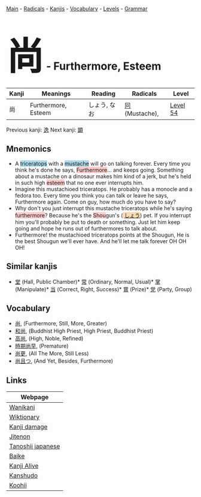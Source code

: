 <style> bigfont {font-size: 100px}</style>
[Main](../README.md) -
[Radicals](../radicals.md) -
[Kanjis](../kanjis.md) -
[Vocabulary](../vocabulary.md) -
[Levels](../levels.md) -
[Grammar](../grammar.md)
# <bigfont> 尚</bigfont> - Furthermore, Esteem 

| Kanji | Meanings | Reading | Radicals | Level |
| --- | --- | --- | --- | --- |
| 尚 | Furthermore, Esteem | しょう, なお | [冋](../radicals/冋.md) (Mustache),  | [Level 54](../levels/wk_level54.md) |

Previous kanji: [逸](逸.md) Next kanji: [顕](顕.md) 

## Mnemonics
 * A <span style="background-color:#ADD8E6"> triceratops</span> with a <span style="background-color:#ADD8E6"> mustache</span> will go on talking forever. Every time you think he's done he says, <span style="background-color:#ffcccb"> Furthermore</span>... and keeps going. Something about a mustache on a dinosaur makes him kind of a jerk, but he's held in such high <span style="background-color:#ffcccb"> esteem</span> that no one ever interrupts him.
* Imagine this mustachioed triceratops. He probably has a monocle and a fedora too. Every time you think you can talk or leave he says, Furthermore again. Come on guy, how much do you have to say?
* Why don't you just interrupt this mustache triceratops while he's saying <span style="background-color:#ffcccb"> furthermore</span>? Because he's the <span style="background-color:#ffcccb"> Shou</span>gun's (<span style="background-color:#fed8b1"> [しょう](https://jisho.org/search/しょう)</span>) pet. If you interrupt him you'll probably be put to death or something. Just let him keep going and hope he runs out of furthermores to talk about.
* Furthermore! the mustachioed triceratops points at the Shougun, He is the best Shougun we'll ever have. And he'll let me talk forever OH OH OH!


## Similar kanjis
 * [堂](堂.md) (Hall, Public Chamber)* [常](常.md) (Ordinary, Normal, Usual)* [掌](掌.md) (Manipulate)* [当](当.md) (Correct, Right, Success)* [賞](賞.md) (Prize)* [党](党.md) (Party, Group)


## Vocabulary
 * [尚](../vocabulary/尚.md), (Furthermore, Still, More, Greater)
* [和尚](../vocabulary/尚.md), (Buddhist High Priest, High Priest, Buddhist Priest)
* [高尚](../vocabulary/尚.md), (High, Noble, Refined)
* [時期尚早](../vocabulary/尚.md), (Premature)
* [尚更](../vocabulary/尚.md), (All The More, Still Less)
* [尚且つ](../vocabulary/尚.md), (And Yet, Besides, Furthermore)



## Links 

| Webpage |
| --- |
| [Wanikani          ](https://www.wanikani.com/kanji/尚) |
| [Wiktionary        ](https://en.wiktionary.org/wiki/尚) |
| [Kanji damage      ](http://www.kanjidamage.com/kanji/search?utf8=✓&q=尚) |
| [Jitenon           ](https://jitenon.com/kanji/尚) |
| [Tanoshii japanese ](https://www.tanoshiijapanese.com/dictionary/kanji.cfm?k=尚) |
| [Baike             ](https://baike.baidu.com/item/尚) |
| [Kanji Alive       ](https://app.kanjialive.com/尚) |
| [Kanshudo          ](https://www.kanshudo.com/searchmn?q=尚) |
| [Koohii            ](https://kanji.koohii.com/study/kanji/尚) |
